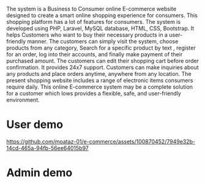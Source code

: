 The system is a Business to Consumer online E-commerce website designed to create a smart online shopping experience for consumers. This shopping platform has a lot of features for consumers. The system is developed using PHP, Laravel,  MySQL database, HTML, CSS, Bootstrap. It helps Customers who want to buy their necessary products in a user-friendly manner. The customers can simply visit the system, choose products from any category, Search for a specific product by text , register for an order, log into their accounts, and finally make payment of their purchased amount. The customers can edit their shopping cart before order confirmation. It provides 24x7 support. Customers can make inquiries about any products and place orders anytime, anywhere from any location. The present shopping website includes a range of electronic items 
consumers require daily. This online E-commerce system may be a complete solution for a customer which lows provides a flexible, safe, and user-friendly environment.

<h1>User demo</h1>

https://github.com/moataz-01/e-commerce/assets/100870452/7949e32b-14cd-465a-94fb-56ee64015b97



<h1>Admin demo</h1>
